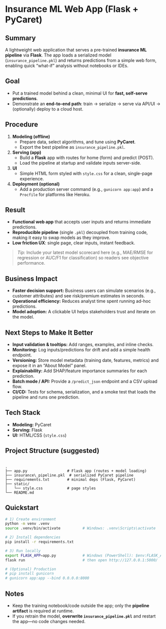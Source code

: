 # Insurance ML Web App (Flask + PyCaret)

## Summary
A lightweight web application that serves a pre-trained **insurance ML pipeline** via **Flask**. The app loads a serialized model (`insurance_pipeline.pkl`) and returns predictions from a simple web form, enabling quick “what-if” analysis without notebooks or IDEs.

## Goal
- Put a trained model behind a clean, minimal UI for **fast, self-serve predictions**.
- Demonstrate an **end-to-end path**: train → serialize → serve via API/UI → (optionally) deploy to a cloud host.

## Procedure
1. **Modeling (offline)**
   - Prepare data, select algorithms, and tune using **PyCaret**.
   - Export the best pipeline as `insurance_pipeline.pkl`.
2. **Serving (app)**
   - Build a **Flask** app with routes for home (form) and predict (POST).
   - Load the pipeline at startup and validate inputs server-side.
3. **UI**
   - Simple HTML form styled with `style.css` for a clean, single-page experience.
4. **Deployment (optional)**
   - Add a production server command (e.g., `gunicorn app:app`) and a `Procfile` for platforms like Heroku.

## Result
- **Functional web app** that accepts user inputs and returns immediate predictions.
- **Reproducible pipeline** (single `.pkl`) decoupled from training code, making it easy to swap models as they improve.
- **Low friction UX**: single page, clear inputs, instant feedback.

> _Tip:_ Include your latest model scorecard here (e.g., MAE/RMSE for regression or AUC/F1 for classification) so readers see objective performance.

## Business Impact
- **Faster decision support:** Business users can simulate scenarios (e.g., customer attributes) and see risk/premium estimates in seconds.
- **Operational efficiency:** Reduces analyst time spent running ad-hoc predictions.
- **Model adoption:** A clickable UI helps stakeholders trust and iterate on the model.

## Next Steps to Make It Better
- **Input validation & tooltips:** Add ranges, examples, and inline checks.
- **Monitoring:** Log inputs/predictions for drift and add a simple health endpoint.
- **Versioning:** Store model metadata (training date, features, metrics) and expose it in an “About Model” panel.
- **Explainability:** Add SHAP/feature importance summaries for each prediction.
- **Batch mode / API:** Provide a `/predict_json` endpoint and a CSV upload flow.
- **CI/CD:** Tests for schema, serialization, and a smoke test that loads the pipeline and runs one prediction.

## Tech Stack
- **Modeling:** PyCaret  
- **Serving:** Flask  
- **UI:** HTML/CSS (`style.css`)

## Project Structure (suggested)
```

.
├── app.py                  # Flask app (routes + model loading)
├── insurance\_pipeline.pkl  # serialized PyCaret pipeline
├── requirements.txt        # minimal deps (Flask, PyCaret)
├── static/
│   └── style.css           # page styles
└── README.md

````

## Quickstart
```bash
# 1) Create environment
python -m venv .venv
source .venv/bin/activate          # Windows: .venv\Scripts\activate

# 2) Install dependencies
pip install -r requirements.txt

# 3) Run locally
export FLASK_APP=app.py            # Windows (PowerShell): $env:FLASK_APP="app.py"
flask run                          # then open http://127.0.0.1:5000/

# (Optional) Production
# pip install gunicorn
# gunicorn app:app --bind 0.0.0.0:8000
````

## Notes

* Keep the training notebook/code outside the app; only the **pipeline artifact** is required at runtime.
* If you retrain the model, **overwrite `insurance_pipeline.pkl`** and restart the app—no code changes needed.


